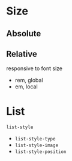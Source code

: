 # Size

## Absolute

## Relative

responsive to font size
- rem, global
- em, local

# List

`list-style`
- `list-style-type`
- `list-style-image`
- `list-style-position`

